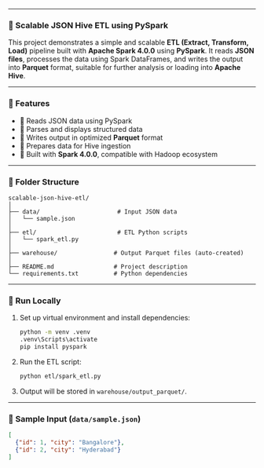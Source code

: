 
---

### 🔷 Scalable JSON Hive ETL using PySpark

This project demonstrates a simple and scalable **ETL (Extract, Transform, Load)** pipeline built with **Apache Spark 4.0.0** using **PySpark**. It reads **JSON files**, processes the data using Spark DataFrames, and writes the output into **Parquet** format, suitable for further analysis or loading into **Apache Hive**.

---

### 📌 Features

* 🔹 Reads JSON data using PySpark
* 🔹 Parses and displays structured data
* 🔹 Writes output in optimized **Parquet** format
* 🔹 Prepares data for Hive ingestion
* 🔹 Built with **Spark 4.0.0**, compatible with Hadoop ecosystem

---

### 📂 Folder Structure

```
scalable-json-hive-etl/
│
├── data/                      # Input JSON data
│   └── sample.json
│
├── etl/                       # ETL Python scripts
│   └── spark_etl.py
│
├── warehouse/                # Output Parquet files (auto-created)
│
├── README.md                 # Project description
└── requirements.txt          # Python dependencies
```

---

### 🚀 Run Locally

1. Set up virtual environment and install dependencies:

   ```bash
   python -m venv .venv
   .venv\Scripts\activate
   pip install pyspark
   ```

2. Run the ETL script:

   ```bash
   python etl/spark_etl.py
   ```

3. Output will be stored in `warehouse/output_parquet/`.

---

### 📄 Sample Input (`data/sample.json`)

```json
[
  {"id": 1, "city": "Bangalore"},
  {"id": 2, "city": "Hyderabad"}
]
```

